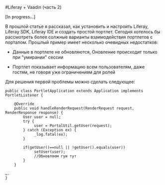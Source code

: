 #Liferay + Vaadin (часть 2)

[In progress...]

В прошлой статье я рассказал, как установить и настроить Liferay, Liferay SDK, Liferay IDE и создать простой портлет. Сегодня хотелось бы рассмотреть более солжные варианты взаимодействия портлетов с порталом. Прошлый пример имеет несколько очевидных недостатков:

* Данные в портлете не обновляются, Оновление происходит только при "умирании" сессии

* Портлет показывает информацию всем пользователям, даже гостям, не говоря уже ограничениям для ролей

Для решения первой проблемы можно сделать следующее:

	public class PortletApplication extends Application implements PortletListener {
	
		@Override
		public void handleRenderRequest(RenderRequest request, RenderResponse response) {
			User user = null;
			try {
			     user = PortalUtil.getUser(request);
			} catch (Exception ex) {
			     _log.fatal(ex);
			}

			if(getUser()==null || !getUser().equals(user))
			     setUser(user);
			     //Обновляем гуи тут
			}
		}

	….
	}
